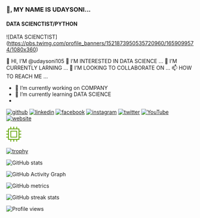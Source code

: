 ### 👋, MY NAME IS UDAYSONI...
#### DATA SCIENCTIST/PYTHON

![DATA SCIENCTIST]
(https://pbs.twimg.com/profile_banners/1521873950535720960/1659099574/1080x360)

👋 HI, I’M @udaysoni105
👀 I’M INTERESTED IN DATA SCIENCE ...
🌱 I’M CURRENTLY LARNING ...
💞️ I’M LOOKING TO COLLABORATE ON ...
📫 HOW TO REACH ME ...
- 🔭 I’m currently working on COMPANY 
- 🌱 I’m currently learning DATA SCIENCE
- 


[<img src='https://cdn.jsdelivr.net/npm/simple-icons@3.0.1/icons/github.svg' alt='github' height='40'>](https://github.com/udaysoni105)  [<img src='https://cdn.jsdelivr.net/npm/simple-icons@3.0.1/icons/linkedin.svg' alt='linkedin' height='40'>](https://www.linkedin.com/in/UDAYSONI/)  [<img src='https://cdn.jsdelivr.net/npm/simple-icons@3.0.1/icons/facebook.svg' alt='facebook' height='40'>](https://www.facebook.com/UdaySoni)  [<img src='https://cdn.jsdelivr.net/npm/simple-icons@3.0.1/icons/instagram.svg' alt='instagram' height='40'>](https://www.instagram.com/_to_rise__/)  [<img src='https://cdn.jsdelivr.net/npm/simple-icons@3.0.1/icons/twitter.svg' alt='twitter' height='40'>](https://twitter.com/@Udayson02680510)  [<img src='https://cdn.jsdelivr.net/npm/simple-icons@3.0.1/icons/youtube.svg' alt='YouTube' height='40'>](https://www.youtube.com/channel/UDAYSONI)  [<img src='https://cdn.jsdelivr.net/npm/simple-icons@3.0.1/icons/icloud.svg' alt='website' height='40'>](https://youtube.com/channel/UCHuq87vk2AY5R5cEAMW0ZvQ)  

<a href='https://docs.github.com/en/developers'><img src='https://raw.githubusercontent.com/acervenky/animated-github-badges/master/assets/devbadge.gif' width='40' height='40'></a> 

[![trophy](https://github-profile-trophy.vercel.app/?username=udaysoni105)](https://github.com/ryo-ma/github-profile-trophy)

![GitHub stats](https://github-readme-stats.vercel.app/api?username=udaysoni105&show_icons=true)  

![GitHub Activity Graph](https://activity-graph.herokuapp.com/graph?username=udaysoni105)  

![GitHub metrics](https://metrics.lecoq.io/udaysoni105)  

![GitHub streak stats](https://github-readme-streak-stats.herokuapp.com/?user=udaysoni105)  

![Profile views](https://gpvc.arturio.dev/udaysoni105)  
